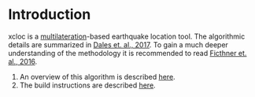 # Introduction

xcloc is a [multilateration](https://en.wikipedia.org/wiki/Multilateration)-based earthquake location tool.  The algorithmic details are summarized in [Dales et. al., 2017](https://github.com/bakerb845/xcloc/blob/master/docs/DalesGJI-2017.pdf).  To gain a much deeper understanding of the methodology it is recommended to read [Ficthner et. al., 2016](  https://github.com/bakerb845/xcloc/blob/master/docs/Fichtner2016.pdf).

1. An overview of this algorithm is described [here](https://github.com/bakerb845/xcloc/wiki/Building-the-Software).
2. The build instructions are described [here](https://github.com/bakerb845/xcloc/wiki/Building-the-Software).